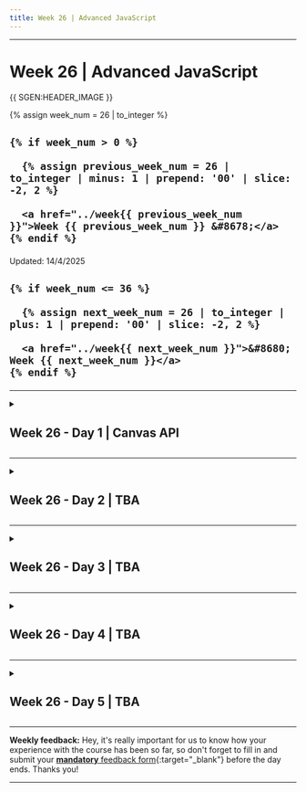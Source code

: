 ```yaml
---
title: Week 26 | Advanced JavaScript
---
```


<hr class="mb-0">

<h1 id="{{ Week 26-Advanced JavaScript | slugify }}">
  <span class="week-prefix">Week 26 |</span> Advanced JavaScript
</h1>

{{ SGEN:HEADER_IMAGE }}

<div class="week-controls">

  {% assign week_num = 26 | to_integer %}

  <h2 class="week-controls__previous_week">

    {% if week_num > 0 %}

      {% assign previous_week_num = 26 | to_integer | minus: 1 | prepend: '00' | slice: -2, 2 %}

      <a href="../week{{ previous_week_num }}">Week {{ previous_week_num }} &#8678;</a>
    {% endif %}

  </h2>

  <span>Updated: 14/4/2025</span>

  <h2 class="week-controls__next_week">

    {% if week_num <= 36 %}

      {% assign next_week_num = 26 | to_integer | plus: 1 | prepend: '00' | slice: -2, 2 %}

      <a href="../week{{ next_week_num }}">&#8680; Week {{ next_week_num }}</a>
    {% endif %}

  </h2>

</div>

---

<!-- Week 26 - Day 1 | Canvas API -->
<details markdown="1">
  <summary>
    <h2>
      <span class="summary-day">Week 26 - Day 1</span> | Canvas API</h2>
  </summary>

### Schedule

  - **Watch the lectures**
  - **Study the suggested material**
  - **Practice on the topics and share your questions**

### Study Plan

  Your instructor will share the video lectures with you. Here are the topics covered:

  - **Part 1:** 
  - **Part 2:**

  You can find the lecture code [here](){:target="_blank"}

  **Lecture Notes & Questions:**

  **References & Resources:**

    - [**CanvasRenderingContext2D**](https://developer.mozilla.org/en-US/docs/Web/API/CanvasRenderingContext2D){:target="_blank"}  
      - [**fillRect**](https://developer.mozilla.org/en-US/docs/Web/API/CanvasRenderingContext2D/fillRect){:target="_blank"}  
      - [**clearRect**](https://developer.mozilla.org/en-US/docs/Web/API/CanvasRenderingContext2D/clearRect){:target="_blank"}  
      - [**arc()**](https://developer.mozilla.org/en-US/docs/Web/API/CanvasRenderingContext2D/arc){:target="_blank"}  
      - *more to explore...*  


  - The Photoshop clone built with Canvas API: [photopea](https://www.photopea.com/){:target="_blank"}

<!-- Summary -->

### Exercises

  - Draw the Jamaica flag  
  - Draw a Pacman figure  
  - Combine Media API + Canvas API to track video progress/playtime

  **IMPORTANT:** Make sure to complete all the tasks found in the **daily Progress Sheet** and update the sheet accordingly. Once you've updated the sheet, don't forget to `commit` and `push`. The progress draft sheet for this day is: **/user/week26/progress/progress.draft.w26.d01.csv**

  You should **NEVER** update the `draft` sheets directly, but rather work on a copy of them according to the instructions [found here](../week01/resources/PROGRESS-WORKFLOW.md).


<!-- Extra Resources -->

<!-- Sources and Attributions -->
  
</details>

<hr class="mt-1">

<!-- Week 26 - Day 2 | TBA -->
<details markdown="1">
  <summary>
    <h2>
      <span class="summary-day">Week 26 - Day 2</span> | TBA</h2>
  </summary>

### Schedule

  - **Study the suggested material**
  - **Practice on the topics and share your questions**

<!-- Study Plan -->

<!-- Summary -->

<!-- Exercises -->

<!-- Extra Resources -->

<!-- Sources and Attributions -->
  
</details>

<hr class="mt-1">

<!-- Week 26 - Day 3 | TBA -->
<details markdown="1">
  <summary>
    <h2>
      <span class="summary-day">Week 26 - Day 3</span> | TBA</h2>
  </summary>

### Schedule

  - **Watch the lectures**
  - **Study the suggested material**
  - **Practice on the topics and share your questions**

### Study Plan

  Your instructor will share the video lectures with you. Here are the topics covered:

  - **Part 1:** 
  - **Part 2:**

  You can find the lecture code [here](){:target="_blank"}

  **Lecture Notes & Questions:**

  **References & Resources:**

<!-- Summary -->

<!-- Exercises -->

### Extra Resources

  ---



  _Photo by []()_


<!-- Sources and Attributions -->
  
</details>

<hr class="mt-1">

<!-- Week 26 - Day 4 | TBA -->
<details markdown="1">
  <summary>
    <h2>
      <span class="summary-day">Week 26 - Day 4</span> | TBA</h2>
  </summary>

### Schedule

  - **Study the suggested material**
  - **Practice on the topics and share your questions**

<!-- Study Plan -->

<!-- Summary -->

<!-- Exercises -->

<!-- Extra Resources -->

<!-- Sources and Attributions -->
  
</details>

<hr class="mt-1">

<!-- Week 26 - Day 5 | TBA -->
<details markdown="1">
  <summary>
    <h2>
      <span class="summary-day">Week 26 - Day 5</span> | TBA</h2>
  </summary>

### Schedule

  - **Watch the lectures**
  - **Study the suggested material**
  - **Practice on the topics and share your questions**

### Study Plan

  Your instructor will share the video lectures with you. Here are the topics covered:

  - **Part 1:** 
  - **Part 2:**

  You can find the lecture code [here](){:target="_blank"}

  **Lecture Notes & Questions:**

  **References & Resources:**

<!-- Summary -->

<!-- Exercises -->

### Extra Resources

  ---



  _Photo by []()_


<!-- Sources and Attributions -->
  
</details>


<hr class="mt-1">

**Weekly feedback:** Hey, it's really important for us to know how your experience with the course has been so far, so don't forget to fill in and submit your [**mandatory** feedback form](https://forms.gle/S6Zg3bbS2uuwsSZF9){:target="_blank"} before the day ends. Thanks you!



---

<!-- COMMENTS: -->
<script src="https://utteranc.es/client.js"
  repo="in-tech-gration/WDX-180"
  issue-term="pathname"
  theme="github-dark"
  crossorigin="anonymous"
  async>
</script>